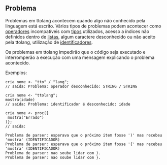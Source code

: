 ## Problema

Problemas em ttolang acontecem quando algo não conhecido pela linguagem está escrito. Vários tipos de problemas podem acontecer como [operadores](operadores.md) incompatíveis com [tipos](tipos.md) utilizados, acesso a índices não definidos dentro de [listas](lista.md), algum caractere desconhecido ou não aceito pela ttolang, utilização de [identificadores](identificadores.md). 

Os problemas em ttolang impedirão que o código seja executado e interromperão a execução com uma mensagem explicando o problema acontecido. 

Exemplos:
 ```
cria nome <- "tto" / "lang";
// saída: Problema: operador desconhecido: STRING / STRING

cria nome <- "ttolang";
mostra(idade)
// saída: Problema: identificador é desconhecido: idade

cria nome <- proc({
  mostra("Errado")
)};
// saída:

Problema de parser: esperava que o próximo item fosse ')' mas recebeu 'mostra' (IDENTIFICADOR)
Problema de parser: esperava que o próximo item fosse '{' mas recebeu 'mostra' (IDENTIFICADOR)
Problema de parser: nao soube lidar com ).
Problema de parser: nao soube lidar com }.

```

